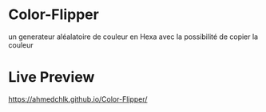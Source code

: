 # Color-Flipper
 un generateur aléalatoire de couleur en Hexa avec la possibilité de copier la couleur  

# Live Preview 
https://ahmedchlk.github.io/Color-Flipper/
